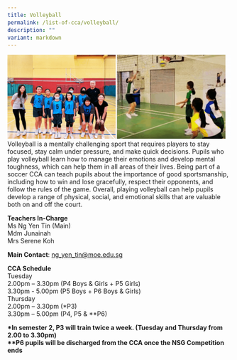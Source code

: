 ```yaml
---
title: Volleyball
permalink: /list-of-cca/volleyball/
description: ""
variant: markdown
---
```

![](/images/CCAs/2023_VolleyballCCA_GIF__1_.gif)
Volleyball is a mentally challenging sport that requires players to stay focused, stay calm under pressure, and make quick decisions. Pupils who play volleyball learn how to manage their emotions and develop mental toughness, which can help them in all areas of their lives. Being part of a soccer CCA can teach pupils about the importance of good sportsmanship, including how to win and lose gracefully, respect their opponents, and follow the rules of the game. Overall, playing volleyball can help pupils develop a range of physical, social, and emotional skills that are valuable both on and off the court.

**Teachers In-Charge**
<br>Ms Ng Yen Tin (Main)
<br>Mdm Junainah
<br>Mrs Serene Koh

**Main Contact**: ng_yen_tin@moe.edu.sg

**CCA Schedule**
<br>Tuesday
<br>2.00pm – 3.30pm (P4 Boys &amp; Girls + P5 Girls)
<br>3.30pm - 5.00pm (P5 Boys + P6 Boys &amp; Girls)
<br>Thursday
<br>2.00pm – 3.30pm (*P3)
<br>3.30pm – 5.00pm (P4, P5 &amp; **P6)


**\*In semester 2, P3 will train twice a week. (Tuesday and Thursday from 2.00 to 3.30pm)**
<br>**\*\*P6 pupils will be discharged from the CCA once the NSG Competition ends**